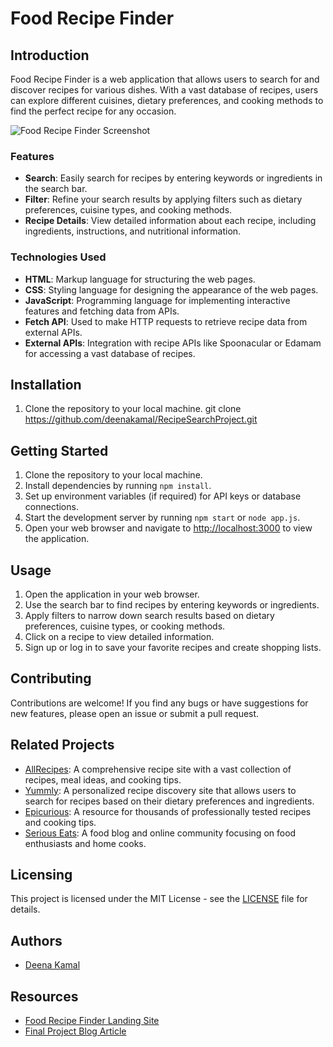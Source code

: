 # Food Recipe Finder

## Introduction
Food Recipe Finder is a web application that allows users to search for and discover recipes for various dishes. With a vast database of recipes, users can explore different cuisines, dietary preferences, and cooking methods to find the perfect recipe for any occasion.

![Food Recipe Finder Screenshot](screenshot.png)

### Features
- **Search**: Easily search for recipes by entering keywords or ingredients in the search bar.
- **Filter**: Refine your search results by applying filters such as dietary preferences, cuisine types, and cooking methods.
- **Recipe Details**: View detailed information about each recipe, including ingredients, instructions, and nutritional information.


### Technologies Used
- **HTML**: Markup language for structuring the web pages.
- **CSS**: Styling language for designing the appearance of the web pages.
- **JavaScript**: Programming language for implementing interactive features and fetching data from APIs.
- **Fetch API**: Used to make HTTP requests to retrieve recipe data from external APIs.
- **External APIs**: Integration with recipe APIs like Spoonacular or Edamam for accessing a vast database of recipes.

## Installation
1. Clone the repository to your local machine.
   git clone https://github.com/deenakamal/RecipeSearchProject.git


## Getting Started

1. Clone the repository to your local machine.
2. Install dependencies by running `npm install`.
3. Set up environment variables (if required) for API keys or database connections.
4. Start the development server by running `npm start` or `node app.js`.
5. Open your web browser and navigate to [http://localhost:3000](http://localhost:3000) to view the application.


## Usage
1. Open the application in your web browser.
2. Use the search bar to find recipes by entering keywords or ingredients.
3. Apply filters to narrow down search results based on dietary preferences, cuisine types, or cooking methods.
4. Click on a recipe to view detailed information.
5. Sign up or log in to save your favorite recipes and create shopping lists.

## Contributing
Contributions are welcome! If you find any bugs or have suggestions for new features, please open an issue or submit a pull request.

## Related Projects
- [AllRecipes](https://www.allrecipes.com): A comprehensive recipe site with a vast collection of recipes, meal ideas, and cooking tips.
- [Yummly](https://www.yummly.com): A personalized recipe discovery site that allows users to search for recipes based on their dietary preferences and ingredients.
- [Epicurious](https://www.epicurious.com): A resource for thousands of professionally tested recipes and cooking tips.
- [Serious Eats](https://www.seriouseats.com): A food blog and online community focusing on food enthusiasts and home cooks.

## Licensing
This project is licensed under the MIT License - see the [LICENSE](LICENSE) file for details.

## Authors
- [Deena Kamal](https://github.com/deenakamal)


## Resources
- [Food Recipe Finder Landing Site](https://deenakamal.github.io/)
- [Final Project Blog Article](http://your-blog-article-link.com)


